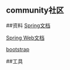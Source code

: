 ## community社区

##资料
[Spring文档](https://spring.io/guides/)

[Spring Web文档](https://spring.io/guides/gs/serving-web-content/)

[bootstrap](https://v3.bootcss.com/components/)

##工具